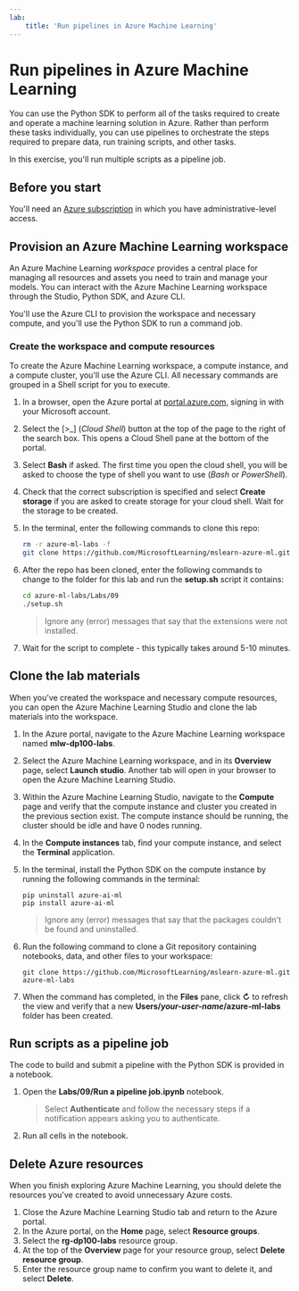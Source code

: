 ```yaml
---
lab:
    title: 'Run pipelines in Azure Machine Learning'
---
```


# Run pipelines in Azure Machine Learning

You can use the Python SDK to perform all of the tasks required to create and operate a machine learning solution in Azure. Rather than perform these tasks individually, you can use pipelines to orchestrate the steps required to prepare data, run training scripts, and other tasks.

In this exercise, you'll run multiple scripts as a pipeline job.

## Before you start

You'll need an [Azure subscription](https://azure.microsoft.com/free?azure-portal=true) in which you have administrative-level access.

## Provision an Azure Machine Learning workspace

An Azure Machine Learning *workspace* provides a central place for managing all resources and assets you need to train and manage your models. You can interact with the Azure Machine Learning workspace through the Studio, Python SDK, and Azure CLI. 

You'll use the Azure CLI to provision the workspace and necessary compute, and you'll use the Python SDK to run a command job.

### Create the workspace and compute resources

To create the Azure Machine Learning workspace, a compute instance, and a compute cluster, you'll use the Azure CLI. All necessary commands are grouped in a Shell script for you to execute.

1. In a browser, open the Azure portal at [portal.azure.com](https://portal.azure.com/?azure-portal=true), signing in with your Microsoft account.
1. Select the \[>_] (*Cloud Shell*) button at the top of the page to the right of the search box. This opens a Cloud Shell pane at the bottom of the portal.
1. Select **Bash** if asked. The first time you open the cloud shell, you will be asked to choose the type of shell you want to use (*Bash* or *PowerShell*). 
1. Check that the correct subscription is specified and select **Create storage** if you are asked to create storage for your cloud shell. Wait for the storage to be created.
1. In the terminal, enter the following commands to clone this repo:

    ```bash
    rm -r azure-ml-labs -f
    git clone https://github.com/MicrosoftLearning/mslearn-azure-ml.git azure-ml-labs
    ```

1. After the repo has been cloned, enter the following commands to change to the folder for this lab and run the **setup.sh** script it contains:
    
    ```bash
    cd azure-ml-labs/Labs/09
    ./setup.sh
    ```

    > Ignore any (error) messages that say that the extensions were not installed. 

1. Wait for the script to complete - this typically takes around 5-10 minutes. 

## Clone the lab materials

When you've created the workspace and necessary compute resources, you can open the Azure Machine Learning Studio and clone the lab materials into the workspace. 

1. In the Azure portal, navigate to the Azure Machine Learning workspace named **mlw-dp100-labs**.
1. Select the Azure Machine Learning workspace, and in its **Overview** page, select **Launch studio**. Another tab will open in your browser to open the Azure Machine Learning Studio.
1. Within the Azure Machine Learning Studio, navigate to the **Compute** page and verify that the compute instance and cluster you created in the previous section exist. The compute instance should be running, the cluster should be idle and have 0 nodes running.
1. In the **Compute instances** tab, find your compute instance, and select the **Terminal** application.
1. In the terminal, install the Python SDK on the compute instance by running the following commands in the terminal:
    
    ```
    pip uninstall azure-ai-ml
    pip install azure-ai-ml
    ```

    > Ignore any (error) messages that say that the packages couldn't be found and uninstalled.

1. Run the following command to clone a Git repository containing notebooks, data, and other files to your workspace:
    
    ```
    git clone https://github.com/MicrosoftLearning/mslearn-azure-ml.git azure-ml-labs
    ```
 
1. When the command has completed, in the **Files** pane, click **&#8635;** to refresh the view and verify that a new **Users/*your-user-name*/azure-ml-labs** folder has been created. 

## Run scripts as a pipeline job

The code to build and submit a pipeline with the Python SDK is provided in a notebook. 

1. Open the **Labs/09/Run a pipeline job.ipynb** notebook.

    > Select **Authenticate** and follow the necessary steps if a notification appears asking you to authenticate. 

1. Run all cells in the notebook.

## Delete Azure resources

When you finish exploring Azure Machine Learning, you should delete the resources you've created to avoid unnecessary Azure costs.

1. Close the Azure Machine Learning Studio tab and return to the Azure portal.
1. In the Azure portal, on the **Home** page, select **Resource groups**.
1. Select the **rg-dp100-labs** resource group.
1. At the top of the **Overview** page for your resource group, select **Delete resource group**. 
1. Enter the resource group name to confirm you want to delete it, and select **Delete**.